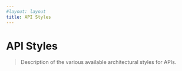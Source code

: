 ```yaml
---
#layout: layout
title: API Styles
---
```


# API Styles

> Description of the various available architectural styles for APIs.
